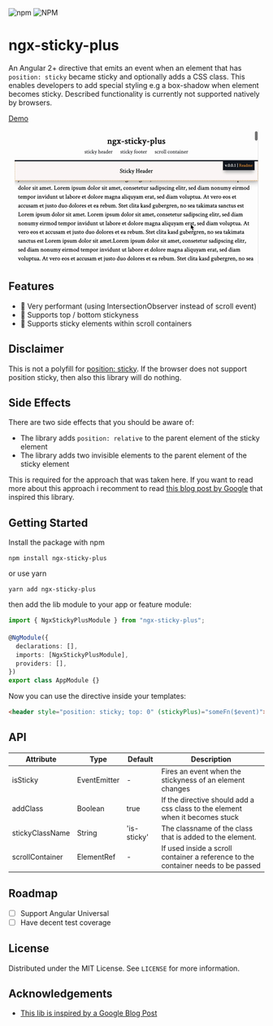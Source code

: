 ![npm](https://img.shields.io/npm/v/ngx-sticky-plus) ![NPM](https://img.shields.io/npm/l/ngx-sticky-plus)

# ngx-sticky-plus

An Angular 2+ directive that emits an event when an element that has `position: sticky` became sticky and optionally adds a CSS class. This enables developers to add special styling e.g a box-shadow when element becomes sticky. Described functionality is currently not supported natively by browsers.

[Demo](https://jbchr.github.io/ngx-sticky-plus/sticky-header)

<p align="center">
  <img src="./src/assets/demo.gif" alt="Demo" width="480"/>
</p>

## Features

- 🦈 Very performant (using IntersectionObserver instead of scroll event)
- 🐑 Supports top / bottom stickyness
- 🐧 Supports sticky elements within scroll containers

## Disclaimer

This is not a polyfill for [position: sticky](https://caniuse.com/#feat=css-sticky). If the browser does not support position sticky, then also this library will do nothing.

## Side Effects

There are two side effects that you should be aware of:

- The library adds `position: relative` to the parent element of the sticky element
- The library adds two invisible elements to the parent element of the sticky element

This is required for the approach that was taken here. If you want to read more about this approach i recomment to read [this blog post by Google](https://developers.google.com/web/updates/2017/09/sticky-headers) that inspired this library.

## Getting Started

Install the package with npm

```
npm install ngx-sticky-plus
```

or use yarn

```
yarn add ngx-sticky-plus
```

then add the lib module to your app or feature module:

```typescript
import { NgxStickyPlusModule } from "ngx-sticky-plus";

@NgModule({
  declarations: [],
  imports: [NgxStickyPlusModule],
  providers: [],
})
export class AppModule {}
```

Now you can use the directive inside your templates:

```html
<header style="position: sticky; top: 0" (stickyPlus)="someFn($event)"></header>
```

## API

| Attribute       | Type                  | Default     | Description                                                                       |
| --------------- | --------------------- | ----------- | --------------------------------------------------------------------------------- |
| isSticky        | EventEmitter<Boolean> | -           | Fires an event when the stickyness of an element changes                          |
| addClass        | Boolean               | true        | If the directive should add a css class to the element when it becomes stuck      |
| stickyClassName | String                | 'is-sticky' | The classname of the class that is added to the element.                          |
| scrollContainer | ElementRef            | -           | If used inside a scroll container a reference to the container needs to be passed |

## Roadmap

- [ ] Support Angular Universal
- [ ] Have decent test coverage

## License

Distributed under the MIT License. See `LICENSE` for more information.

## Acknowledgements

- [This lib is inspired by a Google Blog Post](https://developers.google.com/web/updates/2017/09/sticky-headers)

